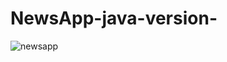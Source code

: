 # NewsApp-java-version-

![newsapp](https://user-images.githubusercontent.com/85444852/145837480-82d0074b-28de-4b45-8cc7-d28d9764ad65.jpg)
